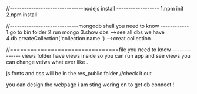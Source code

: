 
//-------------------------------nodejs install ------------------
1.npm init
2.npm install


//-----------------------------mongodb shell you need to know ------------
1.go to bin folder
2.run mongo
3.show dbs -->see all dbs we have
4.db.createCollection('collection name ') -->creat collection


//================================file you need to know --------------
views folder have views inside so you can run app and see views you can change veiws what ever like .

js fonts and css will be in the res_public folder //check it out

you can design the webpage i am sting woring on to get db connect !
